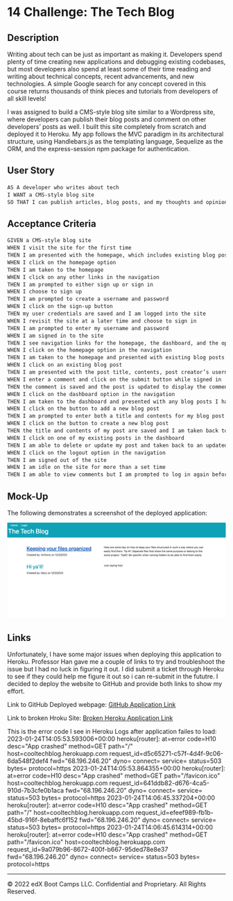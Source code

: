 # 14 Challenge: The Tech Blog

## Description

Writing about tech can be just as important as making it. Developers spend plenty of time creating new applications and debugging existing codebases, but most developers also spend at least some of their time reading and writing about technical concepts, recent advancements, and new technologies. A simple Google search for any concept covered in this course returns thousands of think pieces and tutorials from developers of all skill levels!

I was assigned to build a CMS-style blog site similar to a Wordpress site, where developers can publish their blog posts and comment on other developers’ posts as well. I built this site completely from scratch and deployed it to Heroku. My app follows the MVC paradigm in its architectural structure, using Handlebars.js as the templating language, Sequelize as the ORM, and the express-session npm package for authentication.

## User Story

```md
AS A developer who writes about tech
I WANT a CMS-style blog site
SO THAT I can publish articles, blog posts, and my thoughts and opinions
```

## Acceptance Criteria

```md
GIVEN a CMS-style blog site
WHEN I visit the site for the first time
THEN I am presented with the homepage, which includes existing blog posts if any have been posted; navigation links for the homepage and the dashboard; and the option to log in
WHEN I click on the homepage option
THEN I am taken to the homepage
WHEN I click on any other links in the navigation
THEN I am prompted to either sign up or sign in
WHEN I choose to sign up
THEN I am prompted to create a username and password
WHEN I click on the sign-up button
THEN my user credentials are saved and I am logged into the site
WHEN I revisit the site at a later time and choose to sign in
THEN I am prompted to enter my username and password
WHEN I am signed in to the site
THEN I see navigation links for the homepage, the dashboard, and the option to log out
WHEN I click on the homepage option in the navigation
THEN I am taken to the homepage and presented with existing blog posts that include the post title and the date created
WHEN I click on an existing blog post
THEN I am presented with the post title, contents, post creator’s username, and date created for that post and have the option to leave a comment
WHEN I enter a comment and click on the submit button while signed in
THEN the comment is saved and the post is updated to display the comment, the comment creator’s username, and the date created
WHEN I click on the dashboard option in the navigation
THEN I am taken to the dashboard and presented with any blog posts I have already created and the option to add a new blog post
WHEN I click on the button to add a new blog post
THEN I am prompted to enter both a title and contents for my blog post
WHEN I click on the button to create a new blog post
THEN the title and contents of my post are saved and I am taken back to an updated dashboard with my new blog post
WHEN I click on one of my existing posts in the dashboard
THEN I am able to delete or update my post and taken back to an updated dashboard
WHEN I click on the logout option in the navigation
THEN I am signed out of the site
WHEN I am idle on the site for more than a set time
THEN I am able to view comments but I am prompted to log in again before I can add, update, or delete comments
```

## Mock-Up

The following demonstrates a screenshot of the deployed application:

![The Tech Blog](./Assets/Screenshot%202023-01-24%20at%209.08.19%20AM.png) 

## Links

Unfortunately, I have some major issues when deploying this application to Heroku. Professor Han gave me a couple of links to try and troubleshoot the issue but I had no luck in figuring it out. I did submit a ticket through Heroku to see if they could help me figure it out so i can re-submit in the fututre. I decided to deploy the website to GitHub and provide both links to show my effort.

Link to GitHub Deployed webpage: [GitHub Application Link]()

Link to broken Hroku Site: [Broken Heroku Application Link](https://git.heroku.com/cooltechblog.git)

This is the error code I see in Heroku Logs after application failes to load:
2023-01-24T14:05:53.593006+00:00 heroku[router]: at=error code=H10 desc="App crashed" method=GET path="/" host=cooltechblog.herokuapp.com request_id=d5c65271-c57f-4d4f-9c06-6da548f2def4 fwd="68.196.246.20" dyno= connect= service= status=503 bytes= protocol=https
2023-01-24T14:05:53.864355+00:00 heroku[router]: at=error code=H10 desc="App crashed" method=GET path="/favicon.ico" host=cooltechblog.herokuapp.com request_id=641ddb82-d676-4ca5-910d-7b3cfe0b1aca fwd="68.196.246.20" dyno= connect= service= status=503 bytes= protocol=https
2023-01-24T14:06:45.337204+00:00 heroku[router]: at=error code=H10 desc="App crashed" method=GET path="/" host=cooltechblog.herokuapp.com request_id=efeef989-fb1b-45bd-916f-8ebaffc6f152 fwd="68.196.246.20" dyno= connect= service= status=503 bytes= protocol=https
2023-01-24T14:06:45.614314+00:00 heroku[router]: at=error code=H10 desc="App crashed" method=GET path="/favicon.ico" host=cooltechblog.herokuapp.com request_id=9a079b96-8672-400f-b667-95ded78e8e37 fwd="68.196.246.20" dyno= connect= service= status=503 bytes= protocol=https


---
© 2022 edX Boot Camps LLC. Confidential and Proprietary. All Rights Reserved.
